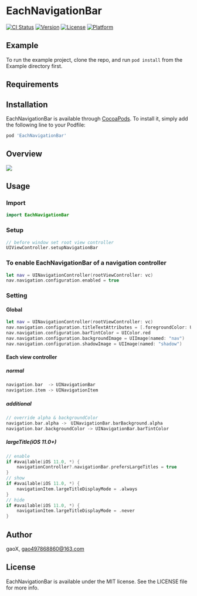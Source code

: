# EachNavigationBar

[![CI Status](http://img.shields.io/travis/G-Xi0N/EachNavigationBar.svg?style=flat)](https://travis-ci.org/G-Xi0N/EachNavigationBar)
[![Version](https://img.shields.io/cocoapods/v/EachNavigationBar.svg?style=flat)](http://cocoapods.org/pods/EachNavigationBar)
[![License](https://img.shields.io/cocoapods/l/EachNavigationBar.svg?style=flat)](http://cocoapods.org/pods/EachNavigationBar)
[![Platform](https://img.shields.io/cocoapods/p/EachNavigationBar.svg?style=flat)](http://cocoapods.org/pods/EachNavigationBar)

## Example

To run the example project, clone the repo, and run `pod install` from the Example directory first.

## Requirements

## Installation

EachNavigationBar is available through [CocoaPods](http://cocoapods.org). To install
it, simply add the following line to your Podfile:

```ruby
pod 'EachNavigationBar'
```

## Overview

![](https://github.com/Ginxx/EachNavigationBar/blob/master/demo.gif)

## Usage

### Import

``` swift
import EachNavigationBar
```

### Setup

``` swift
// before window set root view controller
UIViewController.setupNavigationBar
```

### To enable EachNavigationBar of a navigation controller

``` swift
let nav = UINavigationController(rootViewController: vc)
nav.navigation.configuration.enabled = true
```

### Setting
#### Global

``` swift
let nav = UINavigationController(rootViewController: vc)
nav.navigation.configuration.titleTextAttributes = [.foregroundColor: UIColor.blue]
nav.navigation.configuration.barTintColor = UIColor.red
nav.navigation.configuration.backgroundImage = UIImage(named: "nav")
nav.navigation.configuration.shadowImage = UIImage(named: "shadow")
```

#### Each view controller
##### normal

``` swift
navigation.bar  -> UINavigationBar
navigation.item -> UINavigationItem
```

##### additional

``` swift
// override alpha & backgroundColor
navigation.bar.alpha ->　UINavigationBar.barBackground.alpha
navigation.bar.backgroundColor -> UINavigationBar.barTintColor
```

##### largeTitle(iOS 11.0+)

``` swift
// enable
if #available(iOS 11.0, *) {
    navigationController?.navigationBar.prefersLargeTitles = true
}
// show
if #available(iOS 11.0, *) {
    navigationItem.largeTitleDisplayMode = .always
}
// hide
if #available(iOS 11.0, *) {
    navigationItem.largeTitleDisplayMode = .never
}
```

## Author

gaoX, gao497868860@163.com

## License

EachNavigationBar is available under the MIT license. See the LICENSE file for more info.
